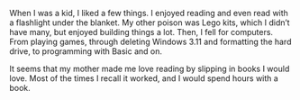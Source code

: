When I was a kid, I liked a few things. I enjoyed reading and even read with a flashlight under the blanket. My other poison was Lego kits, which I didn’t have many, but enjoyed building things a lot. Then, I fell for computers. From playing games, through deleting Windows 3.11 and formatting the hard drive, to programming with Basic and on.

It seems that my mother made me love reading by slipping in books I would love. Most of the times I recall it worked, and I would spend hours with a book.
